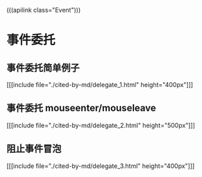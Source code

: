 (((apilink class="Event")))
# 事件委托

## 事件委托简单例子
[[[include file="./cited-by-md/delegate_1.html" height="400px"]]]

## 事件委托 mouseenter/mouseleave
[[[include file="./cited-by-md/delegate_2.html" height="500px"]]]

## 阻止事件冒泡
[[[include file="./cited-by-md/delegate_3.html" height="400px"]]]

